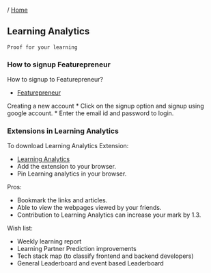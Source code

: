 / [Home](index.md)

## Learning Analytics
    Proof for your learning

### How to signup Featurepreneur

How to signup to Featurepreneur?
* [Featurepreneur](https://featurepreneur.com/) 

Creating a new account
    * Click on the signup option and signup using google account.
    * Enter the email id and password to login.

### Extensions in Learning Analytics

To download Learning Analytics Extension:

* [Learning Analytics](https://chrome.google.com/webstore/detail/learning-analytics/jghnmnbocllgpppgnafiipnjcanfgcdm)
* Add the extension to your browser.
* Pin Learning analytics in your browser.

Pros:
* Bookmark the links and articles.
* Able to view the webpages viewed by your friends.
* Contribution to Learning Analytics can increase your mark by 1.3.


Wish list:
- Weekly learning report
- Learning Partner Prediction improvements
- Tech stack map (to classify frontend and backend developers)
- General Leaderboard and event based Leaderboard


